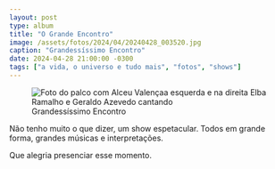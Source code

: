 ```yaml
---
layout: post
type: album
title: "O Grande Encontro"
image: /assets/fotos/2024/04/20240428_003520.jpg
caption: "Grandessíssimo Encontro"
date: 2024-04-28 21:00:00 -0300
tags: ["a vida, o universo e tudo mais", "fotos", "shows"]
---
```

<figure class="foto-post">
            <img src="{{ site.baseurl }}/assets/fotos/2024/04/20240428_003520.jpg" alt="Foto do palco com Alceu Valençaa esquerda e na direita Elba Ramalho e Geraldo Azevedo cantando" title="Que Grande Encontro">
<figcaption>Grandessíssimo Encontro</figcaption>
</figure>
Não tenho muito o que dizer, um show espetacular. Todos em grande forma, grandes músicas e interpretações.  

Que alegria presenciar esse momento.